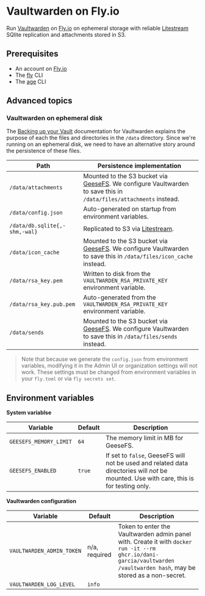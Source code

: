 # Vaultwarden on Fly.io

Run [Vaultwarden] on [Fly.io] on ephemeral storage with reliable [Litestream] SQlite replication and attachments
stored in S3.

  [Vaultwarden]: https://github.com/dani-garcia/vaultwarden
  [Fly.io]: https://fly.io/
  [Litestream]: https://litestream.io/


## Prerequisites

* An account on [Fly.io]
* The [fly](https://github.com/superfly/flyctl) CLI
* The [age](https://github.com/FiloSottile/age) CLI

## Advanced topics

### Vaultwarden on ephemeral disk

The [Backing up your Vault](https://github.com/dani-garcia/vaultwarden/wiki/Backing-up-your-vault) documentation for
Vaultwarden explains the purpose of each the files and directories in the `/data` directory. Since we're running
on an ephemeral disk, we need to have an alternative story around the persistence of these files.

  [GeeseFS]: https://github.com/yandex-cloud/geesefs/

| Path                          | Persistence implementation                                                                                          |
|-------------------------------|---------------------------------------------------------------------------------------------------------------------|
| `/data/attachments`           | Mounted to the S3 bucket via [GeeseFS]. We configure Vaultwarden to save this in `/data/files/attachments` instead. |
| `/data/config.json`           | Auto-generated on startup from environment variables.                                                               |
| `/data/db.sqlite{,-shm,-wal}` | Replicated to S3 via [Litestream].                                                                                  |
| `/data/icon_cache`            | Mounted to the S3 bucket via [GeeseFS].  We configure Vaultwarden to save this in `/data/files/icon_cache` instead. |
| `/data/rsa_key.pem`           | Written to disk from the `VAULTWARDEN_RSA_PRIVATE_KEY` environment variable.                                        |
| `/data/rsa_key.pub.pem`       | Auto-generated from the `VAULTWARDEN_RSA_PRIVATE_KEY` environment variable.                                         |
| `/data/sends`                 | Mounted to the S3 bucket via [GeeseFS].  We configure Vaultwarden to save this in `/data/files/sends` instead.      |

> Note that because we generate the `config.json` from environment variables, modifying it in the Admin UI or
> organization settings will not work. These settings must be changed from environment variables in your `fly.toml`
> or via `fly secrets set`.

## Environment variables

__System variablse__

| Variable               | Default | Description                                                                                                                              |
|------------------------|---------|------------------------------------------------------------------------------------------------------------------------------------------|
| `GEESEFS_MEMORY_LIMIT` | `64`    | The memory limit in MB for GeeseFS.                                                                                                      |
| `GEESEFS_ENABLED`      | `true`  | If set to `false`, GeeseFS will not be used and related data directories will _not_ be mounted. Use with care, this is for testing only. |

__Vaultwarden configuration__

| Variable                  | Default       | Description                                                                                                                                                             |
|---------------------------|---------------|-------------------------------------------------------------------------------------------------------------------------------------------------------------------------|
| `VAULTWARDEN_ADMIN_TOKEN` | n/a, required | Token to enter the Vaultwarden admin panel with. Create it with `docker run -it --rm ghcr.io/dani-garcia/vaultwarden /vaultwarden hash`, may be stored as a non-secret. |
| `VAULTWARDEN_LOG_LEVEL`   | `info`        |                                                                                                                                                                         |
